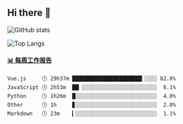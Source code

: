 ## Hi there 👋

![GitHub stats](https://github-readme-stats.orilight.top/api?username=orilights)

![Top Langs](https://github-readme-stats.orilight.top/api/top-langs/?username=orilights&layout=compact)

<!-- waka-box start -->
#### <a href="https://gist.github.com/92c8d5b388768c10efcba86e82b7c4fb" target="_blank">📊 每周工作报告</a>
```text
Vue.js     🕓 29h37m ██████████████████████▎░░░░ 82.8%
JavaScript 🕓 2h53m  ██▏░░░░░░░░░░░░░░░░░░░░░░░░  8.1%
Python     🕓 1h26m  █░░░░░░░░░░░░░░░░░░░░░░░░░░  4.0%
Other      🕓 1h     ▊░░░░░░░░░░░░░░░░░░░░░░░░░░  2.8%
Markdown   🕓 23m    ▎░░░░░░░░░░░░░░░░░░░░░░░░░░  1.1%
```
<!-- Powered by https://github.com/journey-ad/waka-box-go . -->
<!-- waka-box end -->
